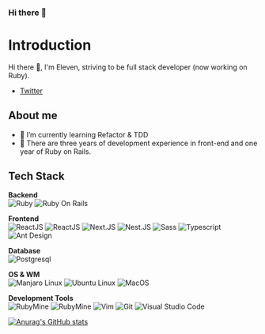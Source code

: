 ### Hi there 👋



# Introduction

Hi there :wave:, I'm Eleven, striving to be full stack developer (now working on Ruby).

- [Twitter](https://twitter.com/ElevenS79)

## About me

- 🌱 I’m currently learning Refactor & TDD
- 🔭 There are three years of development experience in front-end and one year of Ruby on Rails.

## Tech Stack
**Backend**<br>
![Ruby](https://img.shields.io/badge/-Ruby-333333?style=flat&logo=ruby&logoColor=CC342D)
![Ruby On Rails](https://img.shields.io/badge/-Ruby%20On%20Rails-333333?style=flat&logo=rubyonrails&logoColor=CC0000)

**Frontend**<br>
![ReactJS](https://img.shields.io/badge/-ReactJS-333333?style=flat&logo=react)
![ReactJS](https://img.shields.io/badge/-VueJS-333333?style=flat&logo=vue.js)
![Next.JS](https://img.shields.io/badge/-NextJS-333333?style=flat&logo=next.js&logoColor=000000)
![Nest.JS](https://img.shields.io/badge/-NestJS-333333?style=flat&logo=nestjs&logoColor=e0234e)
![Sass](https://img.shields.io/badge/-Sass-333333?style=flat&logo=sass&logoColor=CC6699)
![Typescript](https://img.shields.io/badge/-Typescript-333333?style=flat&logo=typescript)
![Ant Design](https://img.shields.io/badge/-Ant%20Design-333333?style=flat&logo=antdesign&logoColor=0170FE)

**Database**<br>
![Postgresql](https://img.shields.io/badge/-Postgresql-333333?style=flat&logo=postgresql)

**OS & WM**<br>
![Manjaro Linux](https://img.shields.io/badge/-Manjaro%20Linux-333333?style=flat&logo=manjaro)
![Ubuntu Linux](https://img.shields.io/badge/-Ubuntu%20Linux-333333?style=flat&logo=ubuntu)
![MacOS](https://img.shields.io/badge/-MacOS-333333?style=flat&logo=macos)

**Development Tools**<br>
![RubyMine](https://img.shields.io/badge/-RubyMine-333333?style=flat&logo=ruby&logoColor=fe2857)
![RubyMine](https://img.shields.io/badge/-Webstorm-333333?style=flat&logo=webstorm&logoColor=07b5f4)
![Vim](https://img.shields.io/badge/-Vim-333333?style=flat&logo=vim&logoColor=019733)
![Git](https://img.shields.io/badge/-Git-333333?style=flat&logo=git&logoColor=F05032)
![Visual Studio Code](https://img.shields.io/badge/-Visual%20Studio%20Code-333333?style=flat&logo=visualstudiocode&logoColor=007ACC)


[![Anurag's GitHub stats](https://github-readme-stats.vercel.app/api?username=Lhasa23&theme=dracula)](https://github.com/anuraghazra/github-readme-statse)
